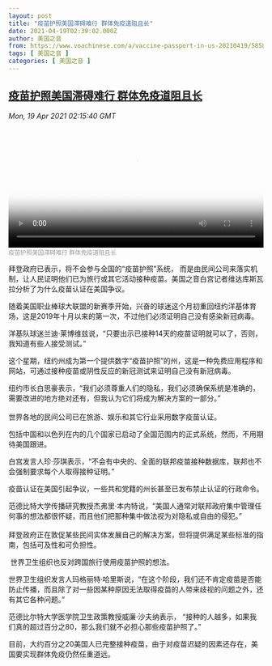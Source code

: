 ```yaml
---
layout: post
title: "疫苗护照美国滞碍难行 群体免疫道阻且长"
date: 2021-04-19T02:39:02.000Z
author: 美国之音
from: https://www.voachinese.com/a/vaccine-passport-in-us-20210419/5858232.html
tags: [ 美国之音 ]
categories: [ 美国之音 ]
---
```

<!--1618799942000-->
[疫苗护照美国滞碍难行 群体免疫道阻且长](https://www.voachinese.com/a/vaccine-passport-in-us-20210419/5858232.html)
------

<div>
<div><i>Mon, 19 Apr 2021 02:15:40 GMT</i></div><video poster="https://images.weserv.nl?url=gdb.voanews.com/0a03ed26-765b-4041-acfc-8b8e7a2fea07_tv_r1_s_w900.jpg" src="https://av.voanews.com/Videoroot/Pangeavideo/2021/04/0/0a/0a03ed26-765b-4041-acfc-8b8e7a2fea07_240p.mp4" style="width:100%" controls></video><div><small style="color: #999;">疫苗护照美国滞碍难行 群体免疫道阻且长</small></div><p>拜登政府已表示，将不会参与全国的“疫苗护照”系统， 而是由民间公司来落实机制，让人民证明他们已为旅行或其它活动接种疫苗。美国之音白宫记者维达库斯瓦拉分析了为什么疫苗认证在美国争议。</p><p>随着美国职业棒球大联盟的新赛季开始，兴奋的球迷这个月初重回纽约洋基体育场，这是2019年十月以来的第一次，不过他们必须证明自己没有感染新冠病毒。</p><p>洋基队球迷兰迪·莱博维兹说，“只要出示已接种14天的疫苗证明就可以了，否则，我知道有些人接受测试。”</p><p>这个星期，纽约州成为第一个提供数字“疫苗护照”的州，这是一种免费应用程序和网站，可通过接种疫苗或阴性反应的新冠测试来证明自己没有新冠病毒。</p><p>纽约市长白思豪表示，“我们必须尊重人们的隐私，我们必须确保系统是准确的，需要改进的地方绝对还有，但我认为它们将成为解决方案的一部分。”<br /> <br />世界各地的民间公司已在旅游、娱乐和其它行业采用数字疫苗认证。</p><p>包括中国和以色列在内的几个国家已启动了全国范围内的正式系统，然而，不用期待美国跟进。</p><p>白宫发言人珍·莎琪表示，“不会有中央的、全面的联邦疫苗接种数据库，联邦也不会强制要求每个人取得接种证明。”</p><p>疫苗认证在美国引起争议，一些共和党籍的州长甚至已发布禁止认证的行政命令。</p><p>范德比特大学传播研究教授杰弗里·本内特说，“美国人通常对联邦政府集中管理任何事的想法都很怀疑，而且他们把那种集中做法视为对隐私或自由的侵犯。”<br /> <br />拜登政府正在敦促某些民间实体发展自己的解决方案，但将提供满足某些标准的指南，包括可及性和可负担性。</p><p> 世界卫生组织也反对跨国旅行使用疫苗护照的想法。</p><p>世界卫生组织发言人玛格丽特·哈里斯说，“在这个阶段，我们还不肯定疫苗是否能防止传播，而且除了对一些因某种原因无法取得疫苗的人带来歧视的问题之外，还有其它各种问题。”</p><p>范德比尔特大学医学院卫生政策教授威廉·沙夫纳表示， “接种的人越多，如果我们真的超过百分之80，那么我们就不必担心那些疫苗护照了。”</p><p>目前，大约百分之20美国人已完整接种疫苗，由于对疫苗迟疑的因素还存在，美国要实现群体免疫仍然任重道远。</p><p> </p>
</div>
